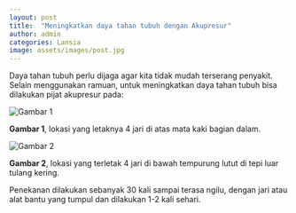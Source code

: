 ```yaml
---
layout: post
title:  "Meningkatkan daya tahan tubuh dengan Akupresur"
author: admin
categories: Lansia
image: assets/images/post.jpg
---
```

<style>
.article-post img {
      display: block;
        margin-left: auto;
          margin-right: auto;
            width: 50%;
}
</style>

Daya tahan tubuh perlu dijaga agar kita tidak mudah terserang penyakit. Selain menggunakan ramuan, untuk meningkatkan daya tahan tubuh bisa dilakukan pijat akupresur pada:

![Gambar 1](https://i.imgur.com/3MZxsjk.png)

**Gambar 1**, lokasi yang letaknya 4 jari di atas mata kaki bagian dalam.

![Gambar 2](https://i.imgur.com/JvVL3Kr.png)

**Gambar 2**, lokasi yang terletak 4 jari di bawah tempurung lutut di tepi luar tulang kering.

Penekanan dilakukan sebanyak 30 kali sampai terasa ngilu, dengan jari atau alat bantu yang tumpul dan dilakukan 1-2 kali sehari.